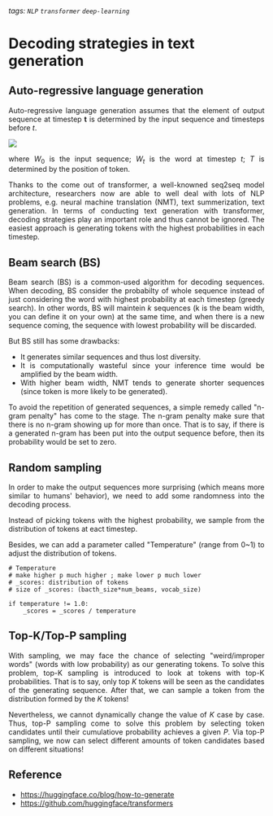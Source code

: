 ###### tags: `NLP`  `transformer` `deep-learning` 
# Decoding strategies in text generation

## Auto-regressive language generation
<div style='text-align: justify;'>
<p>

Auto-regressive language generation assumes that the element  of output sequence at timestep **t** is determined by the input sequence and timesteps before $t$.

![](https://i.imgur.com/JKrMxhT.png)

where $W_0$ is the input sequence; $W_t$ is the word at timestep $t$; $T$ is determined by the position of <EOS> token.

</p>
</div>

<div style='text-align: justify;'>
<p>

Thanks to the come out of transformer, a well-knowned seq2seq model architecture, researchers now are able to well deal with lots of NLP problems, e.g. neural machine translation (NMT), text summerization, text generation. In terms of conducting text generation with transformer, decoding strategies play an important role and thus cannot be ignored. The easiest approach is generating tokens with the highest probabilities in each timestep.

</p>
</div>

## Beam search (BS)
<div style='text-align: justify;'>
<p>

Beam search (BS) is a common-used algorithm for decoding sequences. When decoding, BS consider the probabilty of whole sequence instead of just considering the word with highest probability at each timestep (greedy search). In other words, BS will maintein $k$ sequences (k is the beam width, you can define it on your own) at the same time, and when there is a new sequence coming, the sequence with lowest probability will be discarded.

But BS still has some drawbacks:
- It generates similar sequences and thus lost diversity.
- It is computationally wasteful since your inference time would be amplified by the beam width.
- With higher beam width, NMT tends to generate shorter sequences (since <EOS> token is more likely to be generated).

To avoid the repetition of generated sequences, a simple remedy called "n-gram penalty" has come to the stage. The n-gram penalty make sure that there is no n-gram showing up for more than once. That is to say, if there is a generated n-gram has been put into the output sequence before, then its probability would be set to zero.


</p>
</div>

## Random sampling
<div style='text-align: justify;'>
<p>

In order to make the output sequences more surprising (which means more similar to humans' behavior), we need to add some randomness into the decoding process.

Instead of picking tokens with the highest probability, we sample from the distribution of tokens at eact timestep.

Besides, we can add a parameter called "Temperature" (range from 0~1) to adjust the distribution of tokens.

```
# Temperature
# make higher p much higher ; make lower p much lower
# _scores: distribution of tokens
# size of _scores: (bacth_size*num_beams, vocab_size)

if temperature != 1.0:
    _scores = _scores / temperature
```

</p>
</div>

## Top-K/Top-P sampling
<div style='text-align: justify;'>
<p>

With sampling, we may face the chance of selecting "weird/improper words" (words with low probability) as our generating tokens. To solve this problem, top-K sampling is introduced to look at tokens with top-K probabilities. That is to say, only top $K$ tokens will be seen as the candidates of the generating sequence. After that, we can sample a token from the distribution formed by the $K$ tokens!

Nevertheless, we cannot dynamically change the value of $K$ case by case. Thus, top-P sampling come to solve this problem by selecting token candidates until their cumulatiove probability achieves a given $P$. Via top-P sampling, we now can select different amounts of token candidates based on different situations!

</p>
</div>


## Reference
- https://huggingface.co/blog/how-to-generate
- https://github.com/huggingface/transformers

